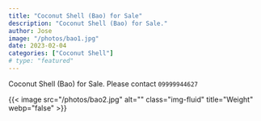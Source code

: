 ```yaml
---
title: "Coconut Shell (Bao) for Sale"
description: "Coconut Shell (Bao) for Sale."
author: Jose
image: "/photos/bao1.jpg"
date: 2023-02-04
categories: ["Coconut Shell"]
# type: "featured"
---
```



Coconut Shell (Bao) for Sale. Please contact `09999944627`

{{< image src="/photos/bao2.jpg" alt="" class="img-fluid" title="Weight" webp="false" >}}